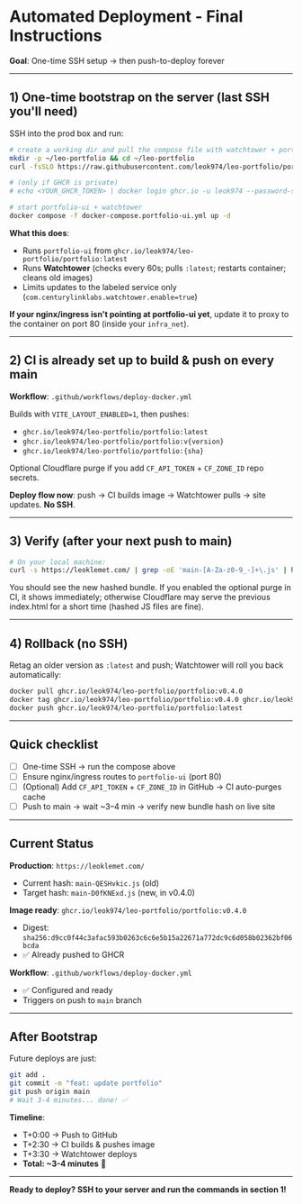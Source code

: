 # Automated Deployment - Final Instructions

**Goal**: One-time SSH setup → then push-to-deploy forever

---

## 1) One-time bootstrap on the server (last SSH you'll need)

SSH into the prod box and run:

```bash
# create a working dir and pull the compose file with watchtower + portfolio-ui
mkdir -p ~/leo-portfolio && cd ~/leo-portfolio
curl -fsSLO https://raw.githubusercontent.com/leok974/leo-portfolio/portfolio-polish/deploy/docker-compose.portfolio-ui.yml

# (only if GHCR is private)
# echo <YOUR_GHCR_TOKEN> | docker login ghcr.io -u leok974 --password-stdin

# start portfolio-ui + watchtower
docker compose -f docker-compose.portfolio-ui.yml up -d
```

**What this does**:

- Runs `portfolio-ui` from `ghcr.io/leok974/leo-portfolio/portfolio:latest`
- Runs **Watchtower** (checks every 60s; pulls `:latest`; restarts container; cleans old images)
- Limits updates to the labeled service only (`com.centurylinklabs.watchtower.enable=true`)

**If your nginx/ingress isn't pointing at portfolio-ui yet**, update it to proxy to the container on port 80 (inside your `infra_net`).

---

## 2) CI is already set up to build & push on every main

**Workflow**: `.github/workflows/deploy-docker.yml`

Builds with `VITE_LAYOUT_ENABLED=1`, then pushes:
- `ghcr.io/leok974/leo-portfolio/portfolio:latest`
- `ghcr.io/leok974/leo-portfolio/portfolio:v{version}`
- `ghcr.io/leok974/leo-portfolio/portfolio:{sha}`

Optional Cloudflare purge if you add `CF_API_TOKEN` + `CF_ZONE_ID` repo secrets.

**Deploy flow now**: push → CI builds image → Watchtower pulls → site updates. **No SSH**.

---

## 3) Verify (after your next push to main)

```bash
# On your local machine:
curl -s https://leoklemet.com/ | grep -oE 'main-[A-Za-z0-9_-]+\.js' | head -1
```

You should see the new hashed bundle. If you enabled the optional purge in CI, it shows immediately; otherwise Cloudflare may serve the previous index.html for a short time (hashed JS files are fine).

---

## 4) Rollback (no SSH)

Retag an older version as `:latest` and push; Watchtower will roll you back automatically:

```bash
docker pull ghcr.io/leok974/leo-portfolio/portfolio:v0.4.0
docker tag ghcr.io/leok974/leo-portfolio/portfolio:v0.4.0 ghcr.io/leok974/leo-portfolio/portfolio:latest
docker push ghcr.io/leok974/leo-portfolio/portfolio:latest
```

---

## Quick checklist

- [ ] One-time SSH → run the compose above
- [ ] Ensure nginx/ingress routes to `portfolio-ui` (port 80)
- [ ] (Optional) Add `CF_API_TOKEN` + `CF_ZONE_ID` in GitHub → CI auto-purges cache
- [ ] Push to main → wait ~3–4 min → verify new bundle hash on live site

---

## Current Status

**Production**: `https://leoklemet.com/`
- Current hash: `main-QESHvkic.js` (old)
- Target hash: `main-D0fKNExd.js` (new, in v0.4.0)

**Image ready**: `ghcr.io/leok974/leo-portfolio/portfolio:v0.4.0`
- Digest: `sha256:d9cc0f44c3afac593b0263c6c6e5b15a22671a772dc9c6d058b02362bf06bcda`
- ✅ Already pushed to GHCR

**Workflow**: `.github/workflows/deploy-docker.yml`
- ✅ Configured and ready
- Triggers on push to `main` branch

---

## After Bootstrap

Future deploys are just:

```bash
git add .
git commit -m "feat: update portfolio"
git push origin main
# Wait 3-4 minutes... done! ✅
```

**Timeline**:
- T+0:00 → Push to GitHub
- T+2:30 → CI builds & pushes image
- T+3:30 → Watchtower deploys
- **Total: ~3-4 minutes** 🚀

---

**Ready to deploy? SSH to your server and run the commands in section 1!**
